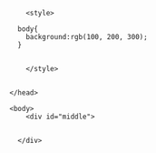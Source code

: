 <html>
    <head>
        <meta charset="utf-8">
        
        <style>
      
      body{
        background:rgb(100, 200, 300);
      }
        
      
        </style>
        
        
    </head>
    
    <body>
        <div id="middle">
        
       
      </div>
   
  </body>
</html>
